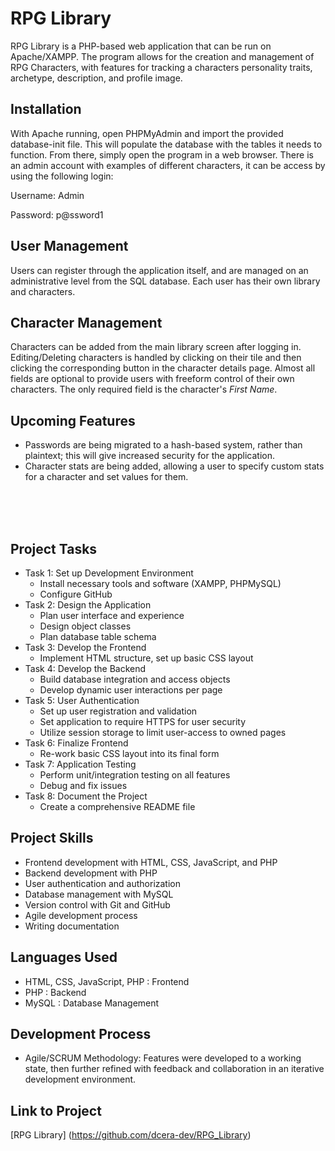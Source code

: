 # RPG Library
RPG Library is a PHP-based web application that can be run on Apache/XAMPP. The program allows for the creation and management of RPG Characters, with features for tracking a characters personality traits, archetype, description, and profile image.

## Installation
With Apache running, open PHPMyAdmin and import the provided database-init file. This will populate the database with the tables it needs to function. From there, simply open the program in a web browser. There is an admin account with examples of different characters, it can be access by using the following login:

Username: Admin

Password: p@ssword1

## User Management
Users can register through the application itself, and are managed on an administrative level from the SQL database. Each user has their own library and characters.

## Character Management
Characters can be added from the main library screen after logging in. Editing/Deleting characters is handled by clicking on their tile and then clicking the corresponding button in the character details page. Almost all fields are optional to provide users with freeform control of their own characters. The only required field is the character's *First Name*.

## Upcoming Features
* Passwords are being migrated to a hash-based system, rather than plaintext; this will give increased security for the application.
* Character stats are being added, allowing a user to specify custom stats for a character and set values for them.
<br />
<br />
<br />

## Project Tasks
- Task 1: Set up Development Environment
    - Install necessary tools and software (XAMPP, PHPMySQL)
    - Configure GitHub
- Task 2: Design the Application
    - Plan user interface and experience
    - Design object classes
    - Plan database table schema
- Task 3: Develop the Frontend
    - Implement HTML structure, set up basic CSS layout
- Task 4: Develop the Backend
    - Build database integration and access objects
    - Develop dynamic user interactions per page
- Task 5: User Authentication
    - Set up user registration and validation
    - Set application to require HTTPS for user security
    - Utilize session storage to limit user-access to owned pages
- Task 6: Finalize Frontend
    - Re-work basic CSS layout into its final form
- Task 7: Application Testing
    - Perform unit/integration testing on all features
    - Debug and fix issues
- Task 8: Document the Project
    - Create a comprehensive README file

## Project Skills
- Frontend development with HTML, CSS, JavaScript, and PHP
- Backend development with PHP
- User authentication and authorization
- Database management with MySQL
- Version control with Git and GitHub
- Agile development process
- Writing documentation

## Languages Used
 - HTML, CSS, JavaScript, PHP : Frontend
 - PHP : Backend
 - MySQL : Database Management

 ## Development Process
 - Agile/SCRUM Methodology: Features were developed to a working state, then further refined with feedback and collaboration in an iterative development environment.

 ## Link to Project
[RPG Library] (https://github.com/dcera-dev/RPG_Library)
